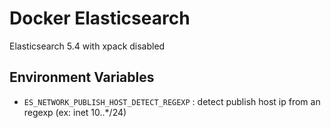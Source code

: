# Docker Elasticsearch

Elasticsearch 5.4 with xpack disabled

## Environment Variables

* `ES_NETWORK_PUBLISH_HOST_DETECT_REGEXP` : detect publish host ip from an regexp (ex: inet 10\..*\/24)
